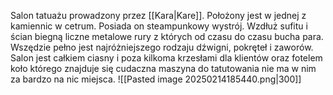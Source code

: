Salon tatuażu prowadzony przez [[Kara|Kare]]. Położony jest w jednej z kamiennic w cetrum. Posiada on steampunkowy wystrój. Wzdłuż sufitu i ścian biegną liczne metalowe rury z których od czasu do czasu bucha para. Wszędzie pełno jest najróżniejszego rodzaju dźwigni, pokręteł i zaworów. Salon jest całkiem ciasny i poza kilkoma krzesłami dla klientów oraz fotelem koło którego znajduje się cudaczna maszyna do tatutowania nie ma w nim za bardzo na nic miejsca. 
![[Pasted image 20250214185440.png|300]]